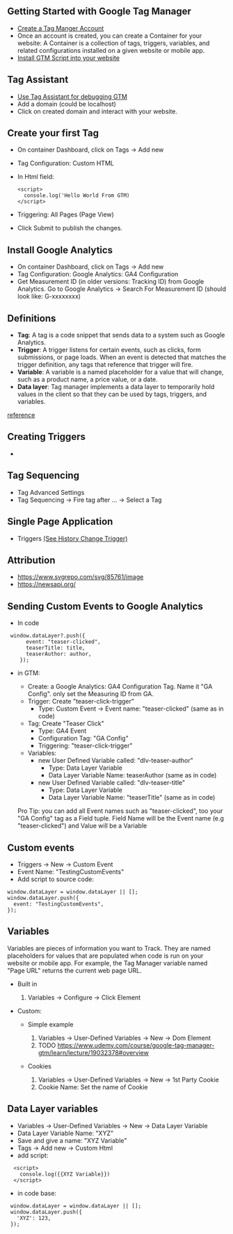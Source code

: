 ## Getting Started with Google Tag Manager

- [Create a Tag Manger Account](https://tagmanager.google.com/)
- Once an account is created, you can create a Container for your website:
  A Container is a collection of tags, triggers, variables, and related configurations installed on a given website or mobile app.
- [Install GTM Script into your website](https://developers.google.com/tag-platform/tag-manager/web)

## Tag Assistant

- [Use Tag Assistant for debugging GTM](https://tagassistant.google.com/)
- Add a domain (could be localhost)
- Click on created domain and interact with your website.

## Create your first Tag

- On container Dashboard, click on Tags -> Add new
- Tag Configuration: Custom HTML
- In Html field:

  ```
  <script>
    console.log('Hello World From GTM)
  </script>
  ```

- Triggering: All Pages (Page View)
- Click Submit to publish the changes.

## Install Google Analytics

- On container Dashboard, click on Tags -> Add new
- Tag Configuration: Google Analytics: GA4 Configuration
- Get Measurement ID (in older versions: Tracking ID) from Google Analytics. Go to Google Analytics -> Search For Measurement ID (should look like: G-xxxxxxxx)

## Definitions

- **Tag**: A tag is a code snippet that sends data to a system such as Google Analytics.
- **Trigger**: A trigger listens for certain events, such as clicks, form submissions, or page loads. When an event is detected that matches the trigger definition, any tags that reference that trigger will fire.
- **Variable**: A variable is a named placeholder for a value that will change, such as a product name, a price value, or a date.
- **Data layer**: Tag manager implements a data layer to temporarily hold values in the client so that they can be used by tags, triggers, and variables.

[reference](https://support.google.com/tagmanager/answer/6103657?hl=en#:~:text=Tag%3A%20A%20tag%20is%20code,reference%20that%20trigger%20will%20fire.)

## Creating Triggers

-

## Tag Sequencing

- Tag Advanced Settings
- Tag Sequencing -> Fire tag after ... -> Select a Tag

## Single Page Application

- Triggers [(See History Change Trigger)](https://tagmanager.google.com/#/container/accounts/6006715401/containers/66043945/workspaces/7/triggers)

## Attribution

- https://www.svgrepo.com/svg/85761/image
- https://newsapi.org/

## Sending Custom Events to Google Analytics

- In code

```
 window.dataLayer?.push({
      event: "teaser-clicked",
      teaserTitle: title,
      teaserAuthor: author,
    });
```

- in GTM:
  - Create: a Google Analytics: GA4 Configuration Tag. Name it "GA Config". only set the Measuring ID from GA.
  - Trigger: Create "teaser-click-trigger"
    - Type: Custom Event -> Event name: "teaser-clicked" (same as in code)
  - Tag: Create "Teaser Click"
    - Type: GA4 Event
    - Configuration Tag: "GA Config"
    - Triggering: "teaser-click-trigger"
  - Variables:
    - new User Defined Variable called: "dlv-teaser-author"
      - Type: Data Layer Variable
      - Data Layer Variable Name: teaserAuthor (same as in code)
    - new User Defined Variable called: "dlv-teaser-title"
      - Type: Data Layer Variable
      - Data Layer Variable Name: "teaserTitle" (same as in code)

  Pro Tip: you can add all Event names such as "teaser-clicked", too your "GA Config" tag as a Field tuple. Field Name will be the  Event name (e.g "teaser-clicked") and Value will be a Variable 
## Custom events

- Triggers -> New -> Custom Event
- Event Name: "TestingCustomEvents"
- Add script to source code:

```
window.dataLayer = window.dataLayer || [];
window.dataLayer.push({
  event: "TestingCustomEvents",
});
```

## Variables

Variables are pieces of information you want to Track. They are named placeholders for values that are populated when code is run on your website or mobile app. For example, the Tag Manager variable named "Page URL" returns the current web page URL.

- Built in

  1. Variables -> Configure -> Click Element

- Custom:

  - Simple example

    1.  Variables -> User-Defined Variables -> New -> Dom Element
    2.  TODO https://www.udemy.com/course/google-tag-manager-gtm/learn/lecture/19032378#overview

  - Cookies
    1.  Variables -> User-Defined Variables -> New -> 1st Party Cookie
    2.  Cookie Name: Set the name of Cookie

## Data Layer variables

- Variables -> User-Defined Variables -> New -> Data Layer Variable
- Data Layer Variable Name: "XYZ"
- Save and give a name: "XYZ Variable"
- Tags -> Add new -> Custom Html
- add script:

```
  <script>
    console.log({{XYZ Variable}})
  </script>
```

- in code base:

```
 window.dataLayer = window.dataLayer || [];
 window.dataLayer.push({
   'XYZ': 123,
 });
```
